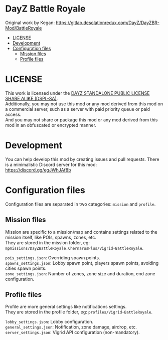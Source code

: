 # DayZ Battle Royale

Original work by Kegan: https://gitlab.desolationredux.com/DayZ/DayZBR-Mod/BattleRoyale

<!-- ToC generator: https://luciopaiva.com/markdown-toc/ -->

- [LICENSE](#license)
- [Development](#development)
- [Configuration files](#configuration-files)
    - [Mission files](#mission-files)
    - [Profile files](#profile-files)

# LICENSE

This work is licensed under the [DAYZ STANDALONE PUBLIC LICENSE SHARE ALIKE (DSPL-SA)](LICENSE).  
Additionally, you may not use this mod or any mod derived from this mod on a commercial server, such as a server with paid priority queue or paid access.  
And you may not share or package this mod or any mod derived from this mod in an obfuscated or encrypted manner.

# Development

You can help develop this mod by creating issues and pull requests.
There is a minimalistic Discord server for this mod: https://discord.gg/egJWhJAf8b

# Configuration files

Configuration files are separated in two categories: `mission` and `profile`.

## Mission files

Mission are specific to a mission/map and contains settings related to the mission itself, like POIs, spawns, zones, etc.  
They are stored in the mission folder, eg: `mpmissions/DayZBattleRoyale.ChernarusPlus/Vigrid-BattleRoyale`.

`pois_settings.json`: Overriding spawn points.  
`spawns_settings.json`: Lobby spawn point, players spawn points, avoiding cities spawn points.  
`zone_settings.json`: Number of zones, zone size and duration, end zone configuration.

## Profile files

Profile are more general settings like notifications settings.  
They are stored in the profile folder, eg: `profiles/Vigrid-BattleRoyale`.

`lobby_settings.json`: Lobby configuration.  
`general_settings.json`: Notification, zone damage, airdrop, etc.  
`server_settings.json`: Vigrid API configuration (non-mandatory).  

